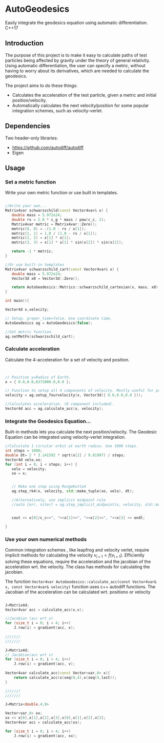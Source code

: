 # AutoGeodesics
Easily integrate the geodesics equation using automatic differentiation. C++17

## Introduction
The purpose of this project is to make it easy to calculate paths of test particles being affected by gravity under the theory of general relativity. Using automatic differentiation, the user can specify a metric, without having to worry about its derivatives, which are needed to calculate the geodesics.

The project aims to do these things:
- Calculates the acceleration of the test particle, given a metric and initial position/velocity.
- Automatically calculates the next velocity/position for some popular integration schemes, such as velocity-verlet.

## Dependencies
Two header-only libraries:
- https://github.com/autodiff/autodiff
- Eigen
## Usage

### Set a metric function
Write your own metric function or use built in templates. 
 ~~~c++
 
 //Write your own...
Matrix4var schwarzschild(const Vector4var& x) {
    double mass = 5.972e24;
    double rs = 2.0 * c_g * mass / pow(c_c, 2);
    Matrix4var metric = Matrix4var::Zero();
    metric(0, 0) = -(1.0 - rs / x[1]);
    metric(1, 1) = 1.0 / (1.0 - rs / x[1]);
    metric(2, 2) = x[1] * x[1];
    metric(3, 3) = x[1] * x[1] * sin(x[2]) * sin(x[2]);

    return -1 * metric;
}

//Or use built-in templates
Matrix4var schwarzschild_cart(const Vector4var& x) {
    double mass = 5.972e24;
    Vector3d x0 = Vector3d::Zero();

    return AutoGeodesics::Metrics::schwarzschild_cartesian(x, mass, x0);
}

int main(){

Vector4d x,velocity;

// Setup. proper_time=false. Use coordinate time.
AutoGeodesics ag = AutoGeodesics(false);

//Set metric function.
ag.setMetFn(schwarzschild_cart); 
~~~

### Calculate acceleration
Calculate the 4-acceleration for a set of velocity and position.
 ~~~c++


 // Position y=Radius of Earth.
 x = { 0.0,0.0,6371000.0,0.0 }; 

 // Function to setup all 4 components of velocity. Mostly useful for proper_time=true.
 velocity = ag.setup_fourvelocity(x, Vector3d({ 0.0,0.0,0.0 })); 

 //Calculates acceleration. (0 component included).
 Vector4d acc = ag.calculate_acc(x, velocity);
~~~  
### Integrate the Geodesics Equation...
Built-in methods lets you calculate the next position/velocity. The Geodesic Equation can be integrated using velocity-verlet integration.

 ~~~c++
//Calculate 1 circular orbit at earth radius. Use 1000 steps.
int steps = 1000;
double dt= 2 * 3.141592 * sqrt(x[2] / 9.81997) / steps;
Vector4d velo,xo;
for (int i = 0; i < steps; i++) {
    velo = velocity;
    xo = x;


    // Make one step using RungeKutta4
    ag.step_rk4(x, velocity, std::make_tuple(xo, velo), dt);

    //Alternatively, use implicit midpoint rule
    //auto [err, niter] = ag.step_implicit_midpoint(x, velocity, std::make_tuple(xo, velo), dt, 1e-3);


    cout << x[0]/c_c<<", "<<x[1]<<", "<<x[2]<<", "<<x[3] << endl;

}
 ~~~   

### Use your own numerical methods
Common integration schemes , like leapfrog and velocity verlet, require implicit methods for calculating the velocity  $v_{i+1} = f(v_{i+1})$. 
Efficiently solving these equations, require the acceleration and the jacobian of the acceleration wrt. the velocity.
The class has methods for calculating the jacobian.

The function `Vector4var AutoGeodesics::calculate_acc(const Vector4var& x, const Vector4var& velocity)` function uses c++ autodiff functions. The Jacobian of the acceleration can be calculated wrt. positiono or velocity

~~~c++

J=Matrix4d;
Vector4var acc = calculate_acc(x,v);

//Jacobian (acc wrt x)
for (size_t i = 0; i < 4; i++)
    J.row(i) = gradient(acc, x);
    
///////
///////

J=Matrix4d;
// Jacobian(acc wrt v)
for (size_t i = 0; i < 4; i++)
    J.row(i) = gradient(acc, v);
  
Vector4var calculate_acc(const Vector<var,8> x){
    return calculate_acc(x(seq(0,4),x(seq(4,last));
}

///////
///////

J=Matrix<double,4,8>

Vector<var,8> xx;
xx << x[0],x[1],x[2],x[3],v[0],v[1],v[2],v[3];
Vector4var acc = calculate_acc(xx);

for (size_t i = 0; i < 4; i++)
    J.row(i) = gradient(acc, xx);
~~~

